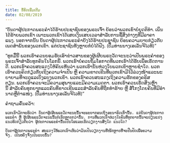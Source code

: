 ```yaml
---
title: ຂໍ້​ຄິດ​ເພີ່ມ​ເຕີມ
date: 02/08/2019
---
```


“ບັນ​ດາ​ຜູ້​ປະ​ກາດພ​ຣະ​ຄຳ​ໄດ້​ຮ້າຍ​ປະ​ຊາ​ຊົນ​ຂອງພ​ຣະ​ເຈົ້າ ຍ້ອນ​ວ່າພວກ​ເຂົາ​ບໍ່​ຍຸດ​ຕິ​ທຳ. ເພິ່ນ​ໄດ້​ຮ້າຍ​ພວກ​ເຂົາ ເພາະ​ພວກ​ເຂົາ​ໄດ້​ເສຍ​ເງິນເສຍ​ເວ​ລາສຳ​ລັບ​ການ​ຊື້​ສິ່ງ​ຕ່າງໆ​ທີ່​ມີລາ​ຄາ​ແພງ. ນອກ​ຈາກ​ນັ້ນ​ ບັນ​ດາ​ຜູ້​ປະ​ກາດ​ພ​ຣະ​ຄຳຍັງ​ໄດ້​ຮ້າຍ​ປະ​ຊາ​ຊົນ ຍ້ອນ​ຄວາມ​ບາບ​ກ່ຽວ​ກັບເພດ​ສຳ​ພັນ​ຂອງ​ພວກ​ເຂົາ. ແຕ່​ປະ​ຊາ​ຊົນ​ທັງ​ຫຼາຍ​ກໍ​ບໍ່​ໄດ້​ຟັງ. (ປຶ້ມ​ທ່ານ​ນາງ​ເອ​ເລັນ​ຈີ​ໄວ​ທ໌)”

“ທຸກ​ມື້​ນີ້ ພວກ​ເຮົາ​ຄວນຍອມ​ຮັບ​ເອົາ​ຂ່າວ​ສານ​ຂອງ​ຜູ້​ເຜີຍ​ພ​ຣະ​ວັດ​ຈະ​ນະວ່າເປັນພ​ຣະ​ຄຳ​ຂອງ​ພ​ຣະ​ເຈົ້າສຳ​ລັບ​ທຸກ​ຄົນ​ໃນ​ໂລກ​ນີ້. ພວກ​ເຮົາ​ບໍ່​ຄວນ​ຖິ້ມ​ໂອ​ກາດທີ່​ພວກ​ເຮົາ​ໄດ້​ຮັບເພື່ອ​ເຮັດ​ການ​ດີ. ພວກ​ເຮົາ​ຄວນ​ສະ​ແດງ​ໃຫ້​ຄົນ​ເຫັນ​ວ່າ ພວກ​ເຮົາ​ນັ້ນຫ່ວງ​ໃຍ​ພວກ​ເຂົາ​ຫຼາຍ​ຊ່ຳ​ໃດ. ພວກ​ເຮົາ​ຄວນ​ຄິດ​ກ່ຽວ​ກັບ​ເຖິງ​ຄວາມ​ຈຳ​ເປັນ ຫຼື ຄວາມ​ຂາດ​ເຂີນທີ່​ພວກ​ເຂົາ​ມີ​ໄວ້​ລ່ວງ​ໜ້າແລະພະ​ຍາ​ຍາມ​ທີ່​ຈະ​ດູ​ແລ​ເບິ່ງ​ແຍງ​ພວກ​ເຂົາ. ພວກ​ເຮົາ​ຄວນ​ສະ​ແດງ​ເຖິງ​ຄວາມ​ຮັກ​ຂອງ​ຄ​ຣິ​ສ​ຕຽນ. ພວກ​ເຮົາ​ຄວນ​ຈະ​ມີ​ຄວາມ​ສຸ​ພາບແລະມີ​ຄວາມ​ເມດ​ຕາ. ພວກ​ເຮົາ​ຄວນ​ເຮັດ​ສິ່ງ​ເຫຼົ່າ​ນີ້ ສຳ​ລັບ​ຄົນ​ທຸກ​ຍາກແລະຄົນ​ທີ່​ຂາດ​ເຂີນແລະສຳ​ລັບ​ຄົນ​ທີ່​ຖືກ​ທຳ​ຮ້າຍ ຫຼື ສໍ້​ໂກງ​ໂດຍ​ຄົນ​ທີ່​ມີ​ອຳ​ນາດຫຼືຕຳ​ແໜ່ງ. (ປຶ້ມ​ທ່ານ​ນາງ​ເອ​ເລັນ​ຈີ​ໄວ​ທ໌)”

ຄຳ​ຖາມ​ຄົ້ນ​ຄວ້າ:

`ພວກ​ເຮົາ​ມັກ​ຈະ​ຄິດ​ວ່າ ບັນ​ດາ​ຜູ້​ເຜີຍ​ພ​ຣະ​ວັດ​ຈະ​ນະ​ນັ້ນຈະ​ພະ​ຍາ​ກອນ​ເຖິງ​ອະ​ນາ​ຄົດ​ເທົ່າ​ນັ້ນ. ແຕ່​ບັນ​ດາ​ຜູ້​ປະ​ກາດ​ພ​ຣະ​ຄຳ​ ຫຼື ຜູ້​ເຜີຍ​ພ​ຣະ​ວັດ​ຈະ​ນະ​ນັ້ນກໍ​ເຮັດ​ຫຼາຍກວ່າ​ນັ້ນ. ການ​ທີ່​ພວກ​ເຂົາ​ຫ່ວງ​ໃຍຄົນ​ທີ່​ທຸກ​ຍາກ​ນັ້ນຈະ​ປ່ຽນ​ແປງ​ແນວ​ຄິດ​ກ່ຽວ​ກັບ​ວ່າ ຜູ້​ປະ​ກາດ​ພ​ຣະ​ຄຳ​ນັ້ນເປັນ​ໃຜແລະເຮັດ​ວຽກ​ງານ​ສິ່ງ​ໃດ ແນວໃດ?`

`ບັນ​ດາ​ຜູ້​ປະ​ກາດ​ພ​ຣະ​ຄຳ ສະ​ແດງ​ໃຫ້​ພວກ​ເຮົາ​ເຫັນ​ວ່າມັນ​ເປັນ​ວຽກ​ງານ​ທີ່​ໜັກ​ຫຼາຍທີ່​ຈະ​ຢືນ​ຢັດ​ເພື່ອ​ຄວາມ​ຈິງ. ເປັນ​ຫຍັງ​ຈຶ່ງເປັນ​ແບບ​ນັ້ນ?`